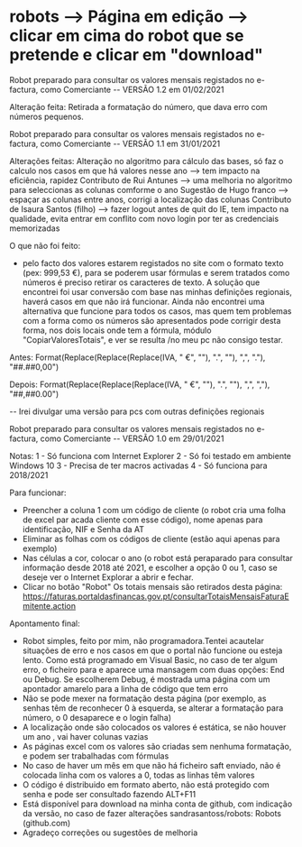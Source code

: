 # robots --> Página em edição  --> clicar em cima do robot que se pretende e clicar em "download"

Robot preparado para consultar os valores mensais registados no e-factura, como Comerciante -- VERSÃO 1.2 em 01/02/2021

Alteração feita:
Retirada a formatação do número, que dava erro com números pequenos.

Robot preparado para consultar os valores mensais registados no e-factura, como Comerciante -- VERSÃO 1.1 em 31/01/2021

Alterações feitas:
Alteração no algoritmo para cálculo das bases, só faz o calculo nos casos em que há valores nesse ano --> tem impacto na eficiência, rapidez
Contributo de Rui Antunes --> uma melhoria no algoritmo para seleccionas as colunas comforme o ano
Sugestão de Hugo franco --> espaçar as colunas entre anos, corrigi a localização das colunas
Contributo de Isaura Santos (filho) --> fazer logout antes de quit do IE, tem impacto na qualidade, evita entrar em conflito com novo login por ter as credenciais memorizadas

O que não foi feito:
- pelo facto dos valores estarem registados no site com o formato texto (pex: 999,53 €), para se poderem usar fórmulas e serem tratados como números é preciso retirar os caracteres de texto. A solução que encontrei foi usar conversão com base nas minhas definições regionais, haverá casos em que não irá funcionar. Ainda não encontrei uma alternativa que funcione para todos os casos, mas quem tem problemas com a forma como os números são apresentados pode corrigir desta forma, nos dois locais onde tem a fórmula, módulo "CopiarValoresTotais", e ver se resulta /no meu pc não consigo testar.

Antes: Format(Replace(Replace(Replace(IVA, " €", ""), ".", ""), ",", "."), "##.##0,00")

Depois: Format(Replace(Replace(Replace(IVA, " €", ""), ".", ""), ",", ","), "##,##0.00")

-- Irei divulgar uma versão para pcs com outras definições regionais



Robot preparado para consultar os valores mensais registados no e-factura, como Comerciante -- VERSÃO 1.0 em 29/01/2021

Notas:
1 - Só funciona com Internet Explorer
2 - Só foi testado em ambiente Windows 10
3 - Precisa de ter macros activadas
4 - Só funciona para 2018/2021

Para funcionar:
- Preencher a coluna 1 com um código de cliente (o robot cria uma folha de excel par acada cliente com esse código), nome apenas para identificação, NIF e Senha da AT
- Eliminar as folhas com os códigos de cliente (estão aqui apenas para exemplo)
- Nas células a cor, colocar o ano (o robot está peraparado para consultar informação desde 2018 até 2021, e escolher a opção 0 ou 1, caso se deseje ver o Internet Explorar a abrir e fechar.
- Clicar no botão "Robot"
Os totais mensais são retirados desta página:
https://faturas.portaldasfinancas.gov.pt/consultarTotaisMensaisFaturaEmitente.action

Apontamento final:
- Robot simples, feito por mim, não programadora.Tentei acautelar situações de erro e nos casos em que o portal não funcione ou esteja lento. Como está programado em Visual Basic, no caso de ter algum erro, o ficheiro para e aparece uma mansagem com duas opções: End ou Debug. Se escolherem Debug, é mostrada uma página com um apontador amarelo para a linha de código que tem erro
- Não se pode mexer na formatação desta página (por exemplo, as senhas têm de reconhecer 0 à esquerda, se alterar a formatação para número, o 0 desaparece e o login falha)
- A localização onde são colocados os valores é estática, se não houver um ano , vai haver colunas vazias
- As páginas excel com os valores são criadas sem nenhuma formatação, e podem ser trabalhadas com fórmulas
- No caso de haver um mês em que não há ficheiro saft enviado, não é colocada linha com os valores a 0, todas as linhas têm valores
- O código é distribuido em formato aberto, não está protegido com senha e pode ser consultado fazendo ALT+F11
- Está disponível para download na minha conta de github, com indicação da versão, no caso de fazer alterações
sandrasantoss/robots: Robots (github.com)
- Agradeço correções ou sugestões de melhoria




